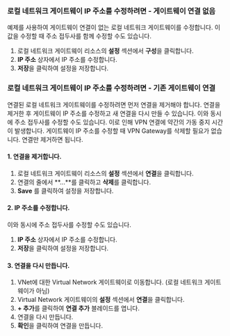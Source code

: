 ### <a name="gwipnoconnection"></a> 로컬 네트워크 게이트웨이 IP 주소를 수정하려면 - 게이트웨이 연결 없음

예제를 사용하여 게이트웨이 연결이 없는 로컬 네트워크 게이트웨이를 수정합니다. 이 값을 수정할 때 주소 접두사를 함께 수정할 수도 있습니다.

1. 로컬 네트워크 게이트웨이 리소스의 **설정** 섹션에서 **구성**을 클릭합니다.
2. **IP 주소** 상자에서 IP 주소를 수정합니다.
3. **저장**을 클릭하여 설정을 저장합니다.

### <a name="gwipwithconnection"></a>로컬 네트워크 게이트웨이 IP 주소를 수정하려면 - 기존 게이트웨이 연결

연결된 로컬 네트워크 게이트웨이를 수정하려면 먼저 연결을 제거해야 합니다. 연결을 제거한 후 게이트웨이 IP 주소를 수정하고 새 연결을 다시 만들 수 있습니다. 이와 동시에 주소 접두사를 수정할 수도 있습니다. 이로 인해 VPN 연결에 약간의 가동 중지 시간이 발생합니다. 게이트웨이 IP 주소를 수정할 때 VPN Gateway를 삭제할 필요가 없습니다. 연결만 제거하면 됩니다.
 
#### <a name="1-remove-the-connection"></a>1. 연결을 제거합니다.

1. 로컬 네트워크 게이트웨이 리소스의 **설정** 섹션에서 **연결**을 클릭합니다.
2. 연결의 줄에서 **...**를 클릭하고 **삭제**를 클릭합니다.
3. **Save** 를 클릭하여 설정을 저장합니다.

#### <a name="2-modify-the-ip-address"></a>2. IP 주소를 수정합니다.

이와 동시에 주소 접두사를 수정할 수도 있습니다.

1. **IP 주소** 상자에서 IP 주소를 수정합니다.
2. **저장**을 클릭하여 설정을 저장합니다.

#### <a name="3-recreate-the-connection"></a>3. 연결을 다시 만듭니다.

1. VNet에 대한 Virtual Network 게이트웨이로 이동합니다. (로컬 네트워크 게이트웨이가 아님)
2. Virtual Network 게이트웨이의 **설정** 섹션에서 **연결**을 클릭합니다.
3. **+ 추가**를 클릭하여 **연결 추가** 블레이드를 엽니다.
4. 연결을 다시 만듭니다.
5. **확인**을 클릭하여 연결을 만듭니다.